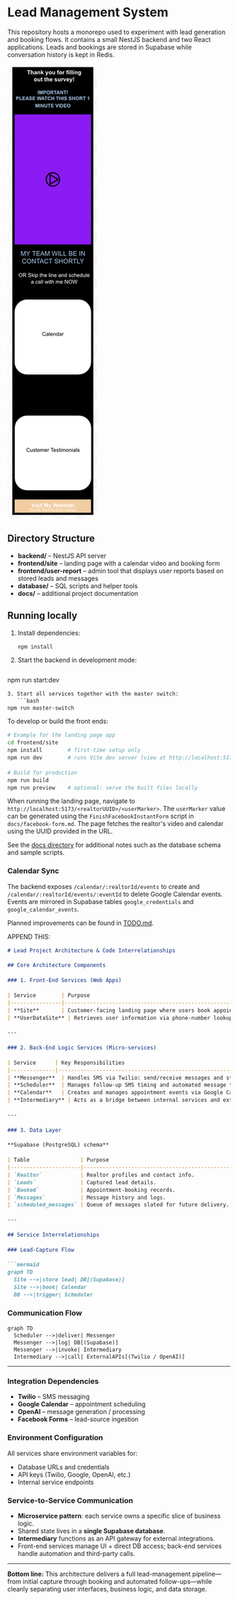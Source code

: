 # Lead Management System

This repository hosts a monorepo used to experiment with lead generation and booking flows. It contains a small NestJS backend and two React applications. Leads and bookings are stored in Supabase while conversation history is kept in Redis.

![Site inspiration](InspirationForSite.png)

## Directory Structure

- **backend/** – NestJS API server
- **frontend/site** – landing page with a calendar video and booking form
- **frontend/user-report** – admin tool that displays user reports based on stored leads and messages
- **database/** – SQL scripts and helper tools
- **docs/** – additional project documentation

## Running locally

1. Install dependencies:
   ```bash
   npm install
   ```
2. Start the backend in development mode:
   ```bash
npm run start:dev
```
3. Start all services together with the master switch:
   ```bash
npm run master-switch
```

To develop or build the front ends:

```bash
# Example for the landing page app
cd frontend/site
npm install        # first-time setup only
npm run dev        # runs Vite dev server (view at http://localhost:5173)

# Build for production
npm run build
npm run preview    # optional: serve the built files locally
```

When running the landing page, navigate to `http://localhost:5173/<realtorUUID>/<userMarker>`.
The `userMarker` value can be generated using the `FinishFacebookInstantForm` script in
`docs/facebook-form.md`. The page fetches the realtor's video and calendar using the UUID provided
in the URL.

See the [docs directory](docs/README.md) for additional notes such as the database schema and sample scripts.

### Calendar Sync
The backend exposes `/calendar/:realtorId/events` to create and `/calendar/:realtorId/events/:eventId` to delete Google Calendar events.
Events are mirrored in Supabase tables `google_credentials` and `google_calendar_events`.

Planned improvements can be found in [TODO.md](TODO.md).






APPEND THIS:

````markdown
# Lead Project Architecture & Code Interrelationships

## Core Architecture Components

### 1. Front-End Services (Web Apps)

| Service        | Purpose                                                                 |
|----------------|-------------------------------------------------------------------------|
| **Site**       | Customer-facing landing page where users book appointments with realtors; features a video player and calendar integration. |
| **UserDataSite** | Retrieves user information via phone-number lookup. |

---

### 2. Back-End Logic Services (Micro-services)

| Service      | Key Responsibilities                                       |
|--------------|------------------------------------------------------------|
| **Messenger**  | Handles SMS via Twilio: send/receive messages and store logs. |
| **Scheduler**  | Manages follow-up SMS timing and automated message triggers. |
| **Calendar**   | Creates and manages appointment events via Google Calendar API. |
| **Intermediary** | Acts as a bridge between internal services and external APIs. |

---

### 3. Data Layer

**Supabase (PostgreSQL) schema**

| Table                | Purpose                                       |
|----------------------|-----------------------------------------------|
| `Realtor`            | Realtor profiles and contact info.            |
| `Leads`              | Captured lead details.                        |
| `Booked`             | Appointment-booking records.                  |
| `Messages`           | Message history and logs.                     |
| `scheduled_messages` | Queue of messages slated for future delivery. |

---

## Service Interrelationships

### Lead-Capture Flow

```mermaid
graph TD
  Site -->|store lead| DB[(Supabase)]
  Site -->|book| Calendar
  DB -->|trigger| Scheduler
````

### Communication Flow

```mermaid
graph TD
  Scheduler -->|deliver| Messenger
  Messenger -->|log| DB[(Supabase)]
  Messenger -->|invoke| Intermediary
  Intermediary -->|call| ExternalAPIs[(Twilio / OpenAI)]
```

---

### Integration Dependencies

* **Twilio** – SMS messaging
* **Google Calendar** – appointment scheduling
* **OpenAI** – message generation / processing
* **Facebook Forms** – lead-source ingestion

### Environment Configuration

All services share environment variables for:

* Database URLs and credentials
* API keys (Twilio, Google, OpenAI, etc.)
* Internal service endpoints

### Service-to-Service Communication

* **Microservice pattern**: each service owns a specific slice of business logic.
* Shared state lives in a **single Supabase database**.
* **Intermediary** functions as an API gateway for external integrations.
* Front-end services manage UI + direct DB access; back-end services handle automation and third-party calls.

---

**Bottom line:** This architecture delivers a full lead-management pipeline—from initial capture through booking and automated follow-ups—while cleanly separating user interfaces, business logic, and data storage.

```
```






















